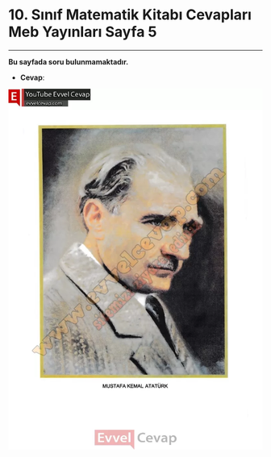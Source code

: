 # 10. Sınıf Matematik Kitabı Cevapları Meb Yayınları Sayfa 5

---

**Bu sayfada soru bulunmamaktadır.**

-   **Cevap**:

![Image 1](./image_1.webp)